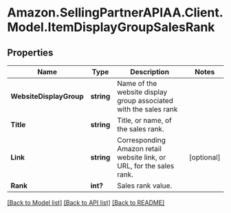 # Amazon.SellingPartnerAPIAA.Client.Model.ItemDisplayGroupSalesRank
## Properties

Name | Type | Description | Notes
------------ | ------------- | ------------- | -------------
**WebsiteDisplayGroup** | **string** | Name of the website display group associated with the sales rank | 
**Title** | **string** | Title, or name, of the sales rank. | 
**Link** | **string** | Corresponding Amazon retail website link, or URL, for the sales rank. | [optional] 
**Rank** | **int?** | Sales rank value. | 

[[Back to Model list]](../README.md#documentation-for-models) [[Back to API list]](../README.md#documentation-for-api-endpoints) [[Back to README]](../README.md)

